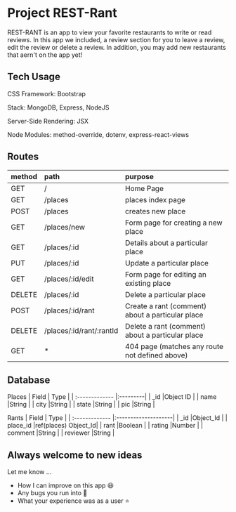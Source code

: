 # Project REST-Rant

REST-RANT is an app to view your favorite restaurants to write or read reviews. In this app we included, a review section for you to leave a review, edit the review or delete a review. In addition, you may add new restaurants that aern't on the app yet!

## Tech Usage

CSS Framework: Bootstrap

Stack: MongoDB, Express, NodeJS

Server-Side Rendering: JSX

Node Modules: method-override, dotenv, express-react-views

## Routes

| method | path                     | purpose                                          |
| :----- | :----------------------- | :----------------------------------------------- |
| GET    | /                        | Home Page                                        |
| GET    | /places                  | places index page                                |
| POST   | /places                  | creates new place                                |
| GET    | /places/new              | Form page for creating a new place               |
| GET    | /places/:id              | Details about a particular place                 |
| PUT    | /places/:id              | Update a particular place                        |
| GET    | /places/:id/edit         | Form page for editing an existing place          |
| DELETE | /places/:id              | Delete a particular place                        |
| POST   | /places/:id/rant         | Create a rant (comment) about a particular place |
| DELETE | /places/:id/rant/:rantId | Delete a rant (comment) about a particular place |
| GET    | \*                       | 404 page (matches any route not defined above)   |

## Database

Places
| Field | Type |
| :------------- |:---------|
| \_id |Object ID |
| name |String |
| city |String |
| state |String |
| pic |String |

Rants
| Field | Type |
| :------------- |:--------------------|
| \_id |Object_Id |
| place_id |ref(places) Object_Id|
| rant |Boolean |
| rating |Number |
| comment |String |
| reviewer |String |

## Always welcome to new ideas

Let me know ...

<ul>
    <li>How I can improve on this app 😆</li>
    <li>Any bugs you run into 👾</li>
    <li>What your experience was as a user ⭐️</li>
</ul>
